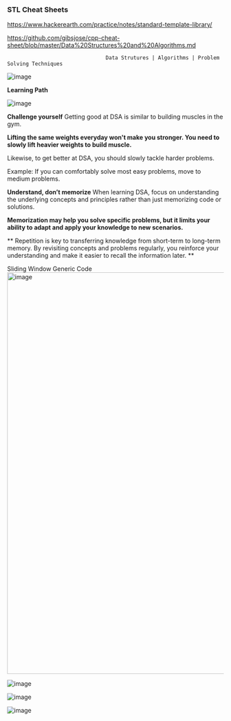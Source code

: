 ### STL Cheat Sheets

https://www.hackerearth.com/practice/notes/standard-template-library/

https://github.com/gibsjose/cpp-cheat-sheet/blob/master/Data%20Structures%20and%20Algorithms.md


                                    Data Strutures | Algorithms | Problem Solving Techniques

![image](https://github.com/user-attachments/assets/c447ec4b-9e75-4019-925e-d8cb3cd784ba)

**Learning Path**

![image](https://github.com/user-attachments/assets/bf2ebd62-7d9f-47a2-aa93-4938061e6e36)


**Challenge yourself**
Getting good at DSA is similar to building muscles in the gym.

**Lifting the same weights everyday won't make you stronger. You need to slowly lift heavier weights to build muscle.**

Likewise, to get better at DSA, you should slowly tackle harder problems.

Example: If you can comfortably solve most easy problems, move to medium problems.

**Understand, don’t memorize**
When learning DSA, focus on understanding the underlying concepts and principles rather than just memorizing code or solutions.

**Memorization may help you solve specific problems, but it limits your ability to adapt and apply your knowledge to new scenarios.**

**
Repetition is key to transferring knowledge from short-term to long-term memory.
By revisiting concepts and problems regularly, you reinforce your understanding and make it easier to recall the information later.
**

Sliding Window  Generic Code
<img width="932" alt="image" src="https://github.com/user-attachments/assets/3b660146-5d77-48c6-8e59-40274f3fb9bb"/>

![image](https://github.com/user-attachments/assets/616ae1d5-d60d-4636-a0ba-3f2e024df209)

![image](https://github.com/user-attachments/assets/fbcdb520-b456-4319-859d-0abb206e2342)

![image](https://github.com/user-attachments/assets/9400d550-49f5-48dc-97b7-fa1766cb4bd8)

